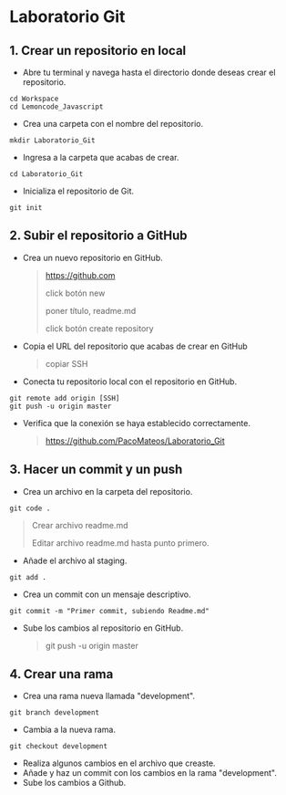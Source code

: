 # Laboratorio Git

## 1. Crear un repositorio en local

- Abre tu terminal y navega hasta el directorio donde deseas crear el repositorio.

```
cd Workspace
cd Lemoncode_Javascript
```

- Crea una carpeta con el nombre del repositorio.

```
mkdir Laboratorio_Git
```

- Ingresa a la carpeta que acabas de crear.

```
cd Laboratorio_Git
```

- Inicializa el repositorio de Git.

```
git init
```

## 2. Subir el repositorio a GitHub

- Crea un nuevo repositorio en GitHub.

    > https://github.com
    >
    > click botón new
    >
    > poner título, readme.md 
    >
    > click botón create repository

- Copia el URL del repositorio que acabas de crear en GitHub

    > copiar SSH

- Conecta tu repositorio local con el repositorio en GitHub.

```
git remote add origin [SSH]
git push -u origin master
```
- Verifica que la conexión se haya establecido correctamente.

    > https://github.com/PacoMateos/Laboratorio_Git

## 3. Hacer un commit y un push

- Crea un archivo en la carpeta del repositorio.
```
git code .
```
  > Crear archivo readme.md
  >
  > Editar archivo readme.md hasta punto primero.

- Añade el archivo al staging.
```
git add .
```

- Crea un commit con un mensaje descriptivo.
```
git commit -m "Primer commit, subiendo Readme.md"
```
- Sube los cambios al repositorio en GitHub.

  > git push -u origin master

## 4. Crear una rama

- Crea una rama nueva llamada "development".

```
git branch development
```

- Cambia a la nueva rama.
```
git checkout development
```

- Realiza algunos cambios en el archivo que creaste.
- Añade y haz un commit con los cambios en la rama "development".
- Sube los cambios a Github.
